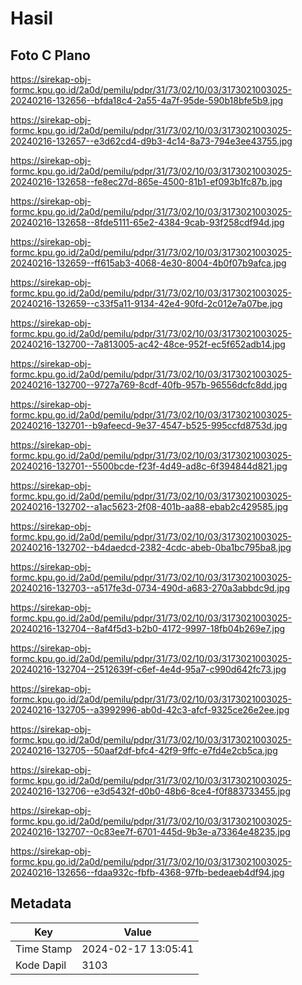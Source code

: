 # Hasil

## Foto C Plano

https://sirekap-obj-formc.kpu.go.id/2a0d/pemilu/pdpr/31/73/02/10/03/3173021003025-20240216-132656--bfda18c4-2a55-4a7f-95de-590b18bfe5b9.jpg

https://sirekap-obj-formc.kpu.go.id/2a0d/pemilu/pdpr/31/73/02/10/03/3173021003025-20240216-132657--e3d62cd4-d9b3-4c14-8a73-794e3ee43755.jpg

https://sirekap-obj-formc.kpu.go.id/2a0d/pemilu/pdpr/31/73/02/10/03/3173021003025-20240216-132658--fe8ec27d-865e-4500-81b1-ef093b1fc87b.jpg

https://sirekap-obj-formc.kpu.go.id/2a0d/pemilu/pdpr/31/73/02/10/03/3173021003025-20240216-132658--8fde5111-65e2-4384-9cab-93f258cdf94d.jpg

https://sirekap-obj-formc.kpu.go.id/2a0d/pemilu/pdpr/31/73/02/10/03/3173021003025-20240216-132659--ff615ab3-4068-4e30-8004-4b0f07b9afca.jpg

https://sirekap-obj-formc.kpu.go.id/2a0d/pemilu/pdpr/31/73/02/10/03/3173021003025-20240216-132659--c33f5a11-9134-42e4-90fd-2c012e7a07be.jpg

https://sirekap-obj-formc.kpu.go.id/2a0d/pemilu/pdpr/31/73/02/10/03/3173021003025-20240216-132700--7a813005-ac42-48ce-952f-ec5f652adb14.jpg

https://sirekap-obj-formc.kpu.go.id/2a0d/pemilu/pdpr/31/73/02/10/03/3173021003025-20240216-132700--9727a769-8cdf-40fb-957b-96556dcfc8dd.jpg

https://sirekap-obj-formc.kpu.go.id/2a0d/pemilu/pdpr/31/73/02/10/03/3173021003025-20240216-132701--b9afeecd-9e37-4547-b525-995ccfd8753d.jpg

https://sirekap-obj-formc.kpu.go.id/2a0d/pemilu/pdpr/31/73/02/10/03/3173021003025-20240216-132701--5500bcde-f23f-4d49-ad8c-6f394844d821.jpg

https://sirekap-obj-formc.kpu.go.id/2a0d/pemilu/pdpr/31/73/02/10/03/3173021003025-20240216-132702--a1ac5623-2f08-401b-aa88-ebab2c429585.jpg

https://sirekap-obj-formc.kpu.go.id/2a0d/pemilu/pdpr/31/73/02/10/03/3173021003025-20240216-132702--b4daedcd-2382-4cdc-abeb-0ba1bc795ba8.jpg

https://sirekap-obj-formc.kpu.go.id/2a0d/pemilu/pdpr/31/73/02/10/03/3173021003025-20240216-132703--a517fe3d-0734-490d-a683-270a3abbdc9d.jpg

https://sirekap-obj-formc.kpu.go.id/2a0d/pemilu/pdpr/31/73/02/10/03/3173021003025-20240216-132704--8af4f5d3-b2b0-4172-9997-18fb04b269e7.jpg

https://sirekap-obj-formc.kpu.go.id/2a0d/pemilu/pdpr/31/73/02/10/03/3173021003025-20240216-132704--2512639f-c6ef-4e4d-95a7-c990d642fc73.jpg

https://sirekap-obj-formc.kpu.go.id/2a0d/pemilu/pdpr/31/73/02/10/03/3173021003025-20240216-132705--a3992996-ab0d-42c3-afcf-9325ce26e2ee.jpg

https://sirekap-obj-formc.kpu.go.id/2a0d/pemilu/pdpr/31/73/02/10/03/3173021003025-20240216-132705--50aaf2df-bfc4-42f9-9ffc-e7fd4e2cb5ca.jpg

https://sirekap-obj-formc.kpu.go.id/2a0d/pemilu/pdpr/31/73/02/10/03/3173021003025-20240216-132706--e3d5432f-d0b0-48b6-8ce4-f0f883733455.jpg

https://sirekap-obj-formc.kpu.go.id/2a0d/pemilu/pdpr/31/73/02/10/03/3173021003025-20240216-132707--0c83ee7f-6701-445d-9b3e-a73364e48235.jpg

https://sirekap-obj-formc.kpu.go.id/2a0d/pemilu/pdpr/31/73/02/10/03/3173021003025-20240216-132656--fdaa932c-fbfb-4368-97fb-bedeaeb4df94.jpg


## Metadata

| Key        | Value               |
| ---------- | ------------------- |
| Time Stamp | 2024-02-17 13:05:41 |
| Kode Dapil | 3103                |



